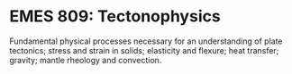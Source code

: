 # EMES 809: Tectonophysics

Fundamental physical processes necessary for an understanding of plate tectonics; stress and strain in solids; elasticity and flexure; heat transfer; gravity; mantle rheology and convection.